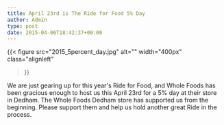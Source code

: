 ```yaml
---
title: April 23rd is The Ride for Food 5% Day
author: Admin
type: post
date: 2015-04-06T18:42:37+00:00
---
```

{{< figure
  src="2015_5percent_day.jpg"
  alt=""
  width="400px"
  class="alignleft"
>}}

We are just gearing up for this year's Ride for Food, and Whole Foods has been gracious enough to host us this April 23rd for a 5% day at their store in Dedham.
The Whole Foods Dedham store has supported us from the beginning.
Please support them and help us hold another great Ride in the process.
